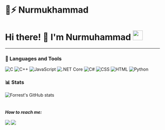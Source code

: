 # 🔭⚡ Nurmukhammad

<h1>Hi there! 👋 I'm Nurmuhammad <img src="https://github.com/blackcater/blackcater/raw/main/images/Hi.gif" height="32"/></h1>


---
### 🧰 Languages and Tools

![C](https://img.shields.io/badge/C-%2300599C.svg?style=for-the-badge&logo=c&logoColor=white)
![C++](https://img.shields.io/badge/C++-%2300599C.svg?style=for-the-badge&logo=c%2B%2B&logoColor=white)
![JavaScript](https://img.shields.io/badge/JavaScript-%23F7DF1E.svg?style=for-the-badge&logo=javascript&logoColor=black)
![.NET Core](https://img.shields.io/badge/.NET%20Core-%5C%2300BFFF.svg?style=for-the-badge&logo=.net&logoColor=white)
![C#](https://img.shields.io/badge/C%23-%239146FF.svg?style=for-the-badge&logo=c-sharp&logoColor=white)
![CSS](https://img.shields.io/badge/CSS-%231572B6.svg?style=for-the-badge&logo=css3&logoColor=white)
![HTML](https://img.shields.io/badge/HTML-%23E34F26.svg?style=for-the-badge&logo=html5&logoColor=white)
![Python](https://img.shields.io/badge/Python-%233776AB.svg?style=for-the-badge&logo=python&logoColor=white)



### 📊 Stats

![Forrest's GitHub stats](https://github-readme-stats.vercel.app/api?username=ordinarysoftware&show_icons=true&theme=gruvbox)

<!-- ![GitHub Streak](https://streak-stats.demolab.com?user=ordinarysoftware&theme=gruvbox&border_radius=4.5) -->

#

<h5>How to reach me:
<br><br> 
<a href="mailto:Abdurasulovs.01.27@gmail.com"><img src="https://img.shields.io/badge/-Abdurasulovs.01.27@gmail.com-D14836?style=flat&logo=Gmail&logoColor=white"/></a>
<a href="https://www.linkedin.com/in/nurmukhammad-abdurasulov-950160195/"><img src="https://img.shields.io/badge/LinkedIn-%230077B5.svg?style=flat&logo=linkedin&logoColor=white"/></a>

